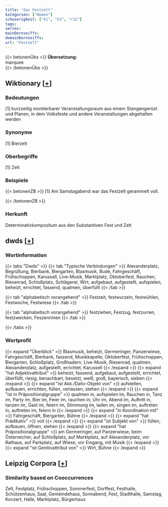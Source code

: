 ```yaml
---
title: "das Festzelt"
kategorien: ["Nomen"]
schwierigkeit: ["k1", "h3", "r12"]
tags:
series:
mainDornseiffs:
domainDornseiffs:
url: "Festzelt"
---
```


{{< betonenÜbs >}}
**Übersetzung:**  
marquee  
{{< /betonenÜbs >}}

## Wiktionary [[+](https://de.wiktionary.org/wiki/Festzelt)]

### Bedeutungen
[1] kurzzeitig montierbarer Veranstaltungsraum aus einem Stangengerüst und Planen, in dem Volksfeste und andere Veranstaltungen abgehalten werden  

### Synonyme
[1] Bierzelt  

### Oberbegriffe
[1] Zelt  

### Beispiele
{{< betonenZB >}}
[1] Am Samstagabend war das Festzelt gerammelt voll.  

{{< /betonenZB >}}
### Herkunft
Determinativkompositum aus den Substantiven Fest und Zelt  



## dwds [[+](https://www.dwds.de/wb/Festzelt)]

### Wortinformation
{{< tabs "Dwds" >}}
{{< tab "Typische Verbindungen" >}}
Alexanderplatz, Begrüßung, Bierbank, Biergarten, Blasmusik, Bude, Fahrgeschäft, Frühschoppen, Karussell, Live-Musik, Marktplatz, Oktoberfest, Rauchen, Riesenrad, Schloßplatz, Schlägerei, Wirt, aufgebaut, aufgestellt, aufspielen, beheizt, errichtet, fassend, qualmen, überfüllt
{{< /tab >}}

{{< tab "alphabetisch vorangehend" >}}
Festzeit, festwurzeln, festwühlen, Festwoche, Festwiese
{{< /tab >}}

{{< tab "alphabetisch vorangehend" >}}
festziehen, Festzug, festzurren, festzwecken, Feszenninen
{{< /tab >}}

{{< /tabs >}}

### Wortprofil
{{< expand "Überblick" >}} Blasmusik, beheizt, Germeringer, Panzerwiese, Fahrgeschäft, Bierbank, fassend, Musikkapelle, Oktoberfest, Frühschoppen, Biergarten, Schloßplatz, Großhadern, Live-Musik, Riesenrad, qualmen, Alexanderplatz, aufgestellt, errichtet, Karussell {{< /expand >}}
{{< expand "hat Adjektivattribut" >}} beheizt, fassend, aufgebaut, aufgestellt, errichtet, überfüllt, riesig, benachbart, besetzt, weiß, groß, bayerisch, sieben {{< /expand >}}
{{< expand "ist Akk./Dativ-Objekt von" >}} aufstellen, aufbauen, errichten, füllen, verlassen, stehen {{< /expand >}}
{{< expand "ist in Präpositionalgruppe" >}} qualmen in, aufspielen im, Rauchen in, Tanz im, Party im, Bier im, Feier im, rauchen in, Uhr im, Abend im, Auftritt in, tanzen im, Gast im, feiern im, Stimmung im, laden im, singen im, auftreten in, auftreten im, feiern in {{< /expand >}}
{{< expand "in Koordination mit" >}} Fahrgeschäft, Biergarten, Bühne {{< /expand >}}
{{< expand "hat Prädikativ" >}} voll {{< /expand >}}
{{< expand "ist Subjekt von" >}} füllen, aufbauen, öffnen, stehen {{< /expand >}}
{{< expand "hat Präpositionalgruppe" >}} am Germeringer, auf Panzerwiese, beim Österreicher, auf Schloßplatz, auf Marktplatz, auf Alexanderplatz, vor Rathaus, auf Parkplatz, auf Wiese, vor Eingang, mit Musik {{< /expand >}}
{{< expand "ist Genitivattribut von" >}} Wirt, Bühne {{< /expand >}}

## Leipzig Corpora [[+](https://corpora.uni-leipzig.de/en/res?word=Festzelt&corpusId=deu_newscrawl-public_2018)]


### Similarity based on Cooccurrences
Zelt, Festplatz, Frühschoppen, Sommerfest, Dorffest, Festhalle, Schützenhaus, Saal, Gemeindehaus, Sonnabend, Fest, Stadthalle, Samstag, Konzert, Halle, Marktplatz, Bürgerhaus

